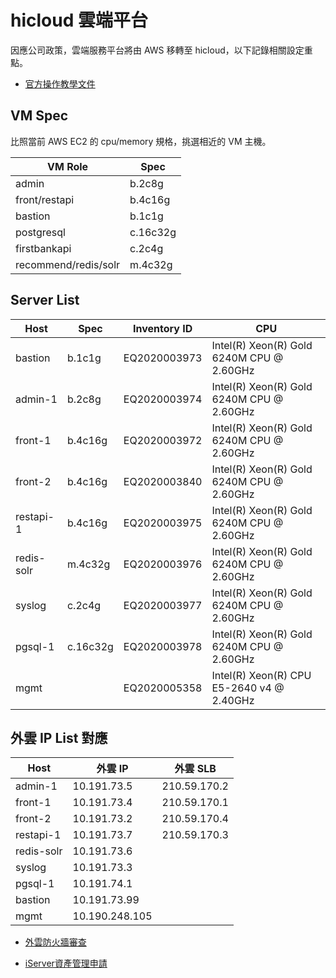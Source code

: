# hicloud 雲端平台

因應公司政策，雲端服務平台將由 AWS 移轉至 hicloud，以下記錄相關設定重點。
- [官方操作教學文件](https://userportal.hicloud.hinet.net/cloud-static/document/3rdup/zh_TW/index.html)

## VM Spec

比照當前 AWS EC2 的 cpu/memory 規格，挑選相近的 VM 主機。

| VM Role              | Spec     |
|----------------------|----------|
| admin                | b.2c8g   |
| front/restapi        | b.4c16g  |
| bastion              | b.1c1g   |
| postgresql           | c.16c32g |
| firstbankapi         | c.2c4g   |
| recommend/redis/solr | m.4c32g  |

## Server List

| Host       | Spec     | Inventory ID | CPU                                         |
|------------|----------|--------------|---------------------------------------------|
| bastion    | b.1c1g   | EQ2020003973 | Intel(R) Xeon(R) Gold 6240M CPU @ 2.60GHz   |
| admin-1    | b.2c8g   | EQ2020003974 | Intel(R) Xeon(R) Gold 6240M CPU @ 2.60GHz   |
| front-1    | b.4c16g  | EQ2020003972 | Intel(R) Xeon(R) Gold 6240M CPU @ 2.60GHz   |
| front-2    | b.4c16g  | EQ2020003840 | Intel(R) Xeon(R) Gold 6240M CPU @ 2.60GHz   |
| restapi-1  | b.4c16g  | EQ2020003975 | Intel(R) Xeon(R) Gold 6240M CPU @ 2.60GHz   |
| redis-solr | m.4c32g  | EQ2020003976 | Intel(R) Xeon(R) Gold 6240M CPU @ 2.60GHz   |
| syslog     | c.2c4g   | EQ2020003977 | Intel(R) Xeon(R) Gold 6240M CPU @ 2.60GHz   |
| pgsql-1    | c.16c32g | EQ2020003978 | Intel(R) Xeon(R) Gold 6240M CPU @ 2.60GHz   |
| mgmt       |          | EQ2020005358 | Intel(R) Xeon(R) CPU E5-2640 v4 @ 2.40GHz   |

## 外雲 IP List 對應

| Host       | 外雲 IP           |  外雲 SLB      |
|------------|-------------------|---------------|
| admin-1    | 10.191.73.5       | 210.59.170.2  |
| front-1    | 10.191.73.4       | 210.59.170.1  |
| front-2    | 10.191.73.2       | 210.59.170.4  |
| restapi-1  | 10.191.73.7       | 210.59.170.3  |
| redis-solr | 10.191.73.6       |               |
| syslog     | 10.191.73.3       |               |
| pgsql-1    | 10.191.74.1       |               |
| bastion    | 10.191.73.99      |               |
| mgmt       | 10.190.248.105    |               |


- [外雲防火牆審查](https://chtdeip.cht.com.tw/Portal)

- [iServer資產管理申請](https://ictinv.cht.com.tw/dashboard)